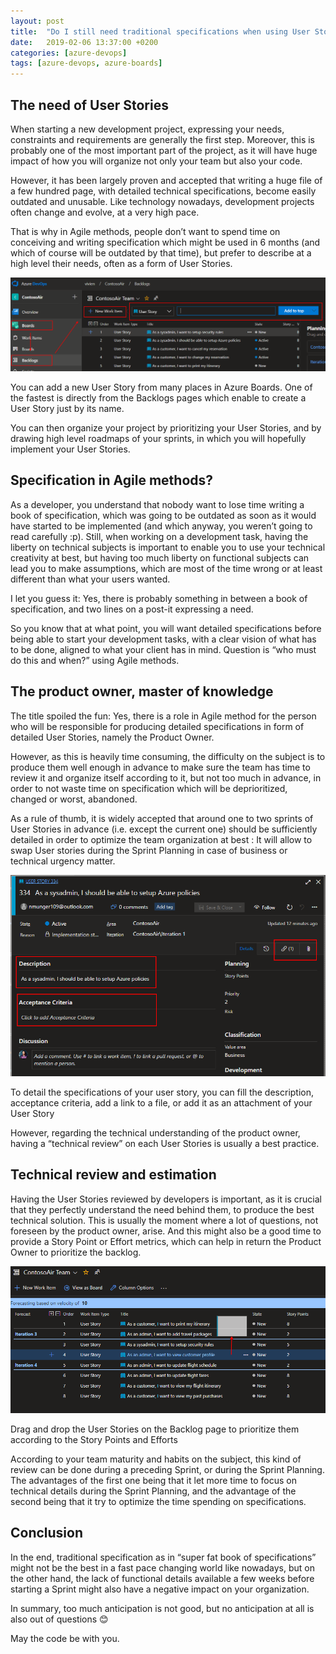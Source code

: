 ```yaml
---
layout: post
title:  "Do I still need traditional specifications when using User Stories? Practical usage in Azure Boards"
date:   2019-02-06 13:37:00 +0200
categories: [azure-devops]
tags: [azure-devops, azure-boards]
---
```

## The need of User Stories  
When starting a new development project, expressing your needs, constraints and requirements are generally the first step. Moreover, this is probably one of the most important part of the project, as it will have huge impact of how you will organize not only your team but also your code.  

However, it has been largely proven and accepted that writing a huge file of a few hundred page, with detailed technical specifications, become easily outdated and unusable. Like technology nowadays, development projects often change and evolve, at a very high pace.  

That is why in Agile methods, people don’t want to spend time on conceiving and writing specification which might be used in 6 months (and which of course will be outdated by that time), but prefer to describe at a high level their needs, often as a form of User Stories.  

![01-create-user-stories-with-azure-boards](/assets/2019-02-06/01-create-user-stories-with-azure-boards.png)

You can add a new User Story from many places in Azure Boards. One of the fastest is directly from the Backlogs pages which enable to create a User Story just by its name.  

You can then organize your project by prioritizing your User Stories, and by drawing high level roadmaps of your sprints, in which you will hopefully implement your User Stories.  

## Specification in Agile methods?  
As a developer, you understand that nobody want to lose time writing a book of specification, which was going to be outdated as soon as it would have started to be implemented (and which anyway, you weren’t going to read carefully :p). Still, when working on a development task, having the liberty on technical subjects is important to enable you to use your technical creativity at best, but having too much liberty on functional subjects can lead you to make assumptions, which are most of the time wrong or at least different than what your users wanted.  

I let you guess it: Yes, there is probably something in between a book of specification, and two lines on a post-it expressing a need.  

So you know that at what point, you will want detailed specifications before being able to start your development tasks, with a clear vision of what has to be done, aligned to what your client has in mind. Question is “who must do this and when?” using Agile methods.  

## The product owner, master of knowledge  
The title spoiled the fun: Yes, there is a role in Agile method for the person who will be responsible for producing detailed specifications in form of detailed User Stories, namely the Product Owner.  

However, as this is heavily time consuming, the difficulty on the subject is to produce them well enough in advance to make sure the team has time to review it and organize itself according to it, but not too much in advance, in order to not waste time on specification which will be deprioritized, changed or worst, abandoned.  

As a rule of thumb, it is widely accepted that around one to two sprints of User Stories in advance (i.e. except the current one) should be sufficiently detailed in order to optimize the team organization at best : It will allow to swap User stories during the Sprint Planning in case of business or technical urgency matter.  

![02-detail-your-specifications-in-description-acceptance-criteria-links-or-attachments-of-user-stories](/assets/2019-02-06/02-detail-your-specifications-in-description-acceptance-criteria-links-or-attachments-of-user-stories.png)

To detail the specifications of your user story, you can fill the description, acceptance criteria, add a link to a file, or add it as an attachment of your User Story   

However, regarding the technical understanding of the product owner, having a “technical review” on each User Stories is usually a best practice.  

## Technical review and estimation  
Having the User Stories reviewed by developers is important, as it is crucial that they perfectly understand the need behind them, to produce the best technical solution. This is usually the moment where a lot of questions, not foreseen by the product owner, arise. And this might also be a good time to provide a Story Point or Effort metrics, which can help in return the Product Owner to prioritize the backlog.  

![03-drag-and-drop-your-user-stories-on-the-backlog-to-prioritize-them-according-to-story-points-and-effort.png](/assets/2019-02-06/03-drag-and-drop-your-user-stories-on-the-backlog-to-prioritize-them-according-to-story-points-and-effort.png)

Drag and drop the User Stories on the Backlog page to prioritize them according to the Story Points and Efforts  

According to your team maturity and habits on the subject, this kind of review can be done during a preceding Sprint, or during the Sprint Planning. The advantages of the first one being that it let more time to focus on technical details during the Sprint Planning, and the advantage of the second being that it try to optimize the time spending on specifications.  

## Conclusion  
In the end, traditional specification as in “super fat book of specifications” might not be the best in a fast pace changing world like nowadays, but on the other hand, the lack of functional details available a few weeks before starting a Sprint might also have a negative impact on your organization.   

In summary, too much anticipation is not good, but no anticipation at all is also out of questions 😊  

May the code be with you.  
